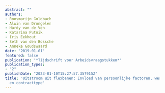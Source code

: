 ```yaml
---
abstract: ""
authors:
- Roosmarijn Goldbach
- Alwin van Drongelen
- Hardy van de Ven
- Katarina Putnik
- Iris Eekhout
- Seth van den Bossche
- Anneke Goudswaard
date: "2019-01-01"
featured: false
publication: '*Tijdschrift voor Arbeidsvraagstukken*'
publication_types:
- "2"
publishDate: "2023-01-10T15:27:57.357915Z"
title: 'Uitstroom uit flexbanen: Invloed van persoonlijke factoren, werkkenmerken
  en contracttype'
---
```


